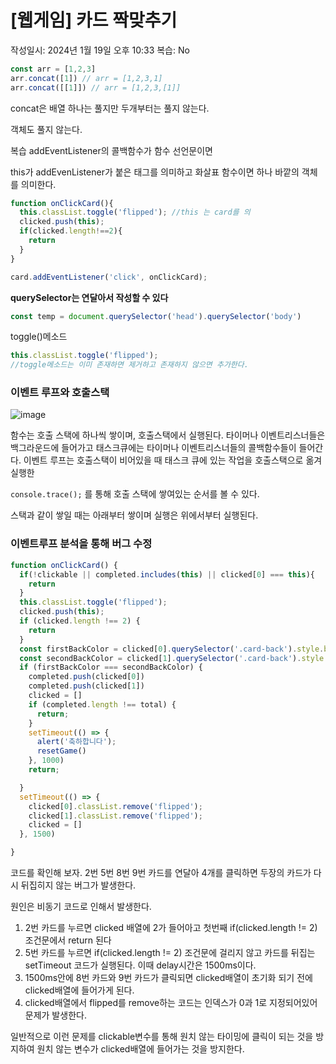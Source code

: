 # [웹게임] 카드 짝맞추기

작성일시: 2024년 1월 19일 오후 10:33
복습: No

```jsx
const arr = [1,2,3]
arr.concat([1]) // arr = [1,2,3,1]
arr.concat([[1]]) // arr = [1,2,3,[1]]
```

concat은 배열 하나는 풀지만 두개부터는 풀지 않는다.

객체도 풀지 않는다.

복습 addEventListener의 콜백함수가 함수 선언문이면 

this가 addEvenListener가 붙은 태그를 의미하고 화살표 함수이면 하나 바깥의 객체를 의미한다. 

```jsx
function onClickCard(){
  this.classList.toggle('flipped'); //this 는 card를 의
  clicked.push(this);
  if(clicked.length!==2){
    return
  }
}

card.addEventListener('click', onClickCard);
```

**querySelector는 연달아서 작성할 수 있다**

```jsx
const temp = document.querySelector('head').querySelector('body')
```

toggle()메소드

```jsx
this.classList.toggle('flipped');
//toggle메소드는 이미 존재하면 제거하고 존재하지 않으면 추가한다.
```

### 이벤트 루프와 호출스택

![image]([https://github.com/kingmingseo/JSwebgame/assets/101965138/ebcb6f2c-6d4b-48fb-8611-e09ec181f89e](https://github.com/kingmingseo/JSwebgame/assets/101965138/ebcb6f2c-6d4b-48fb-8611-e09ec181f89e))

함수는 호출 스택에 하나씩 쌓이며, 호출스택에서 실행된다. 타이머나 이벤트리스너들은 백그라운드에 들어가고 태스크큐에는 타이머나 이벤트리스너들의 콜백함수들이 들어간다. 이벤트 루프는 호출스택이 비어있을 때 태스크 큐에 있는 작업을 호출스택으로 옮겨 실행한

`console.trace();` 를 통해 호출 스택에 쌓여있는 순서를 볼 수 있다.

스택과 같이 쌓일 때는 아래부터 쌓이며 실행은 위에서부터 실행된다.

### 이벤트루프 분석을 통해 버그 수정

```jsx
function onClickCard() {
  if(!clickable || completed.includes(this) || clicked[0] === this){
    return
  }
  this.classList.toggle('flipped');
  clicked.push(this);
  if (clicked.length !== 2) {
    return
  }
  const firstBackColor = clicked[0].querySelector('.card-back').style.backgroundColor
  const secondBackColor = clicked[1].querySelector('.card-back').style.backgroundColor
  if (firstBackColor === secondBackColor) {
    completed.push(clicked[0])
    completed.push(clicked[1])
    clicked = []
    if (completed.length !== total) {
      return;
    }
    setTimeout(() => {
      alert('축하합니다');
      resetGame()
    }, 1000)
    return;

  }
  setTimeout(() => {
    clicked[0].classList.remove('flipped');
    clicked[1].classList.remove('flipped');
    clicked = []
  }, 1500)

}
```

코드를 확인해 보자. 2번 5번 8번 9번 카드를 연달아 4개를 클릭하면 두장의 카드가 다시 뒤집히지 않는 버그가 발생한다.

원인은 비동기 코드로 인해서 발생한다.

1. 2번 카드를 누르면 clicked 배열에 2가 들어아고 첫번째 if(clicked.length != 2) 조건문에서 return 된다
2. 5번 카드를 누르면  if(clicked.length != 2) 조건문에 걸리지 않고 카드를 뒤집는 setTimeout 코드가 실행된다. 이때 delay시간은 1500ms이다. 
3. 1500ms안에 8번 카드와 9번 카드가 클릭되면 clicked배열이 초기화 되기 전에 clicked배열에 들어가게 된다. 
4. clicked배열에서 flipped를 remove하는 코드는 인덱스가 0과 1로 지정되어있어 문제가 발생한다. 

일반적으로 이런 문제를 clickable변수를 통해 원치 않는 타이밍에 클릭이 되는 것을 방지하여  원치 않는 변수가 clicked배열에 들어가는 것을 방지한다.
